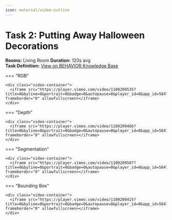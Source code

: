 ```yaml
---
icon: material/video-outline
---
```


# Task 2: Putting Away Halloween Decorations

**Rooms:** Living Room 
**Duration:** 120s avg  
**Task Definition:** [View on BEHAVIOR Knowledge Base](https://behavior.stanford.edu/knowledgebase/tasks/putting_away_Halloween_decorations-0.html)

=== "RGB"
    
    <div class="video-container">
      <iframe src="https://player.vimeo.com/video/1109209535?title=0&byline=0&portrait=0&badge=0&autopause=0&player_id=0&app_id=58479" frameborder="0" allowfullscreen></iframe>
    </div>

=== "Depth"

    <div class="video-container">
      <iframe src="https://player.vimeo.com/video/1109209466?title=0&byline=0&portrait=0&badge=0&autopause=0&player_id=0&app_id=58479" frameborder="0" allowfullscreen></iframe>
    </div>

=== "Segmentation"

    <div class="video-container">
      <iframe src="https://player.vimeo.com/video/1109209587?title=0&byline=0&portrait=0&badge=0&autopause=0&player_id=0&app_id=58479" frameborder="0" allowfullscreen></iframe>
    </div>

=== "Bounding Box"

    <div class="video-container">
      <iframe src="https://player.vimeo.com/video/1109209415?title=0&byline=0&portrait=0&badge=0&autopause=0&player_id=0&app_id=58479" frameborder="0" allowfullscreen></iframe>
    </div>

<style>
.video-container {
  position: relative;
  padding-bottom: 56.25%; /* 16:9 aspect ratio */
  height: 0;
  background: #000;
}

.video-container iframe {
  position: absolute;
  top: 0;
  left: 0;
  width: 100%;
  height: 100%;
}
</style>